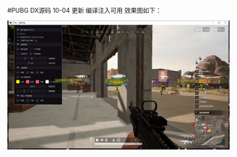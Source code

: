 #PUBG DX源码  10-04 更新 编译注入可用 效果图如下：

![image](https://github.com/HOOK11/PUBG-DX/blob/master/img/QQ%E5%9B%BE%E7%89%8720231004162328.png)
